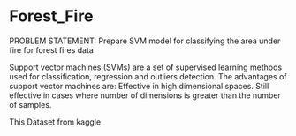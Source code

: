 # Forest_Fire
PROBLEM STATEMENT: Prepare SVM model for classifying the area under fire for forest fires data

Support vector machines (SVMs) are a set of supervised learning methods used for classification, regression and outliers detection. The advantages of support vector machines are: Effective in high dimensional spaces. Still effective in cases where number of dimensions is greater than the number of samples.

This Dataset from kaggle
